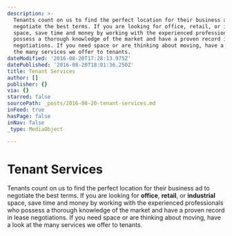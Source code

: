 ```yaml
---
description: >-
  Tenants count on us to find the perfect location for their business ad to
  negotiate the best terms. If you are looking for office, retail, or industrial
  space, save time and money by working with the experienced professionals who
  possess a thorough knowledge of the market and have a proven record in lease
  negotiations. If you need space or are thinking about moving, have a look at
  the many services we offer to tenants.
dateModified: '2016-08-20T17:28:13.975Z'
datePublished: '2016-08-20T18:01:36.250Z'
title: Tenant Services
author: []
publisher: {}
via: {}
starred: false
sourcePath: _posts/2016-08-20-tenant-services.md
inFeed: true
hasPage: false
inNav: false
_type: MediaObject

---
```

# Tenant Services

Tenants count on us to find the perfect location for their business ad to negotiate the best terms. If you are looking for **office**, **retail**, or **industrial** space, save time and money by working with the experienced professionals who possess a thorough knowledge of the market and have a proven record in lease negotiations. If you need space or are thinking about moving, have a look at the many services we offer to tenants.